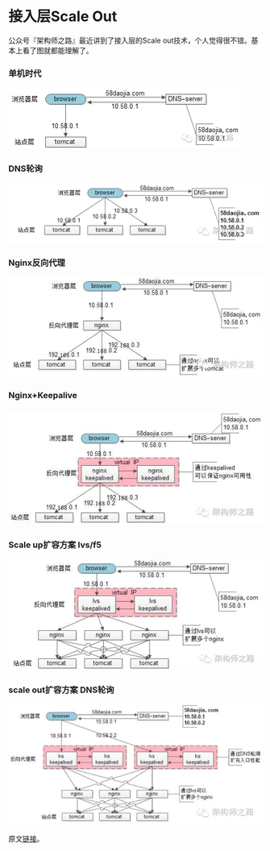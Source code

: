 # 接入层Scale Out

公众号『架构师之路』最近讲到了接入层的Scale out技术，个人觉得很不错。基本上看了图就都能理解了。

### 单机时代

![640](640.png)

### DNS轮询

![6401](6401.png)

### Nginx反向代理

![6402](6402.jpg)

### Nginx+Keepalive

### ![6403](6403.jpg)

### Scale up扩容方案 lvs/f5

![6404](6404.jpg)

### scale out扩容方案 DNS轮询

![6405](6405.jpg)

原文[链接](https://mp.weixin.qq.com/s/-tkXEjmzW92W5p43sf2h2w)。

